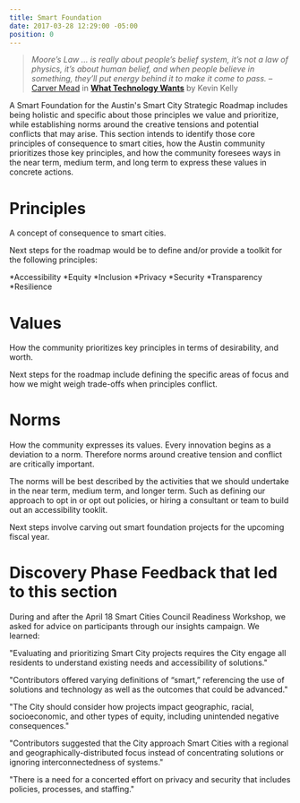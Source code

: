 ```yaml
---
title: Smart Foundation
date: 2017-03-28 12:29:00 -05:00
position: 0
---
```


> *Moore’s Law ... is really about people’s belief system, it’s not a law of physics, it’s about human belief, and when people believe in something, they’ll put energy behind it to make it come to pass.*
> – [Carver Mead](https://en.wikipedia.org/wiki/Carver_Mead) in **[What Technology Wants](https://www.librarything.com/work/9897361/summary)** by Kevin Kelly

A Smart Foundation for the Austin's Smart City Strategic Roadmap includes being holistic and specific about those principles we value and prioritize, while establishing norms around the creative tensions and potential conflicts that may arise. This section intends to identify those core principles of consequence to smart cities, how the Austin community prioritizes those key principles, and how the community foresees ways in the near term, medium term, and long term to express these values in concrete actions.

# Principles

A concept of consequence to smart cities.

Next steps for the roadmap would be to define and/or provide a toolkit for the following principles:

\*Accessibility
\*Equity
\*Inclusion
\*Privacy
\*Security
\*Transparency
\*Resilience

# Values

How the community prioritizes key principles in terms of desirability, and worth.

Next steps for the roadmap include defining the specific areas of focus and how we might weigh trade-offs when principles conflict.

# Norms

How the community expresses its values. Every innovation begins as a deviation to a norm. Therefore norms around creative tension and conflict are critically important.

The norms will be best described by the activities that we should undertake in the near term, medium term, and longer term. Such as defining our approach to opt in or opt out policies, or hiring a consultant or team to build out an accessibility tooklit.

Next steps involve carving out smart foundation projects for the upcoming fiscal year.

# Discovery Phase Feedback that led to this section

During and after the April 18 Smart Cities Council Readiness Workshop, we asked for advice on participants through our insights campaign. We learned:

"Evaluating and prioritizing Smart City projects requires the City engage all residents to understand existing needs and accessibility of solutions."

"Contributors offered varying definitions of “smart,” referencing the use of solutions and technology as well as the outcomes that could be advanced."

"The City should consider how projects impact geographic, racial, socioeconomic, and other types of equity, including unintended negative consequences."

"Contributors suggested that the City approach Smart Cities with a regional and geographically-distributed focus instead of concentrating solutions or ignoring interconnectedness of systems."

"There is a need for a concerted effort on privacy and security that includes policies, processes, and staffing."